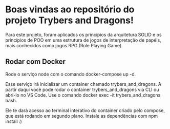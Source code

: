 # Boas vindas ao repositório do projeto Trybers and Dragons!

Para este projeto, foram aplicados os princípios da arquitetura SOLID e os princípios de POO em uma estrutura de jogos de interpretação de papéis, mais conhecidos como jogos RPG (Role Playing Game).





## Rodar com Docker

Rode o serviço node com o comando docker-compose up -d.

Esse serviço irá inicializar um container chamado trybers_and_dragons.
A partir daqui você pode rodar o container trybers_and_dragons via CLI ou abri-lo no VS Code.
Use o comando docker exec -it trybers_and_dragons bash.

Ele te dará acesso ao terminal interativo do container criado pelo compose, que está rodando em segundo plano.
Instale as dependências com npm install :)
